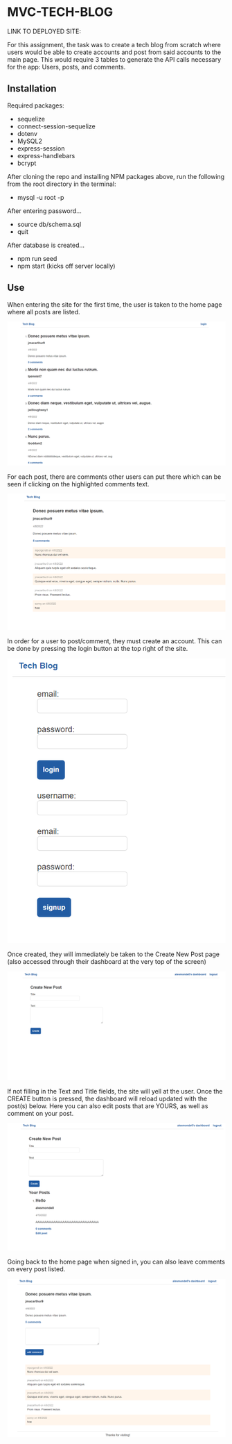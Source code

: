 # MVC-TECH-BLOG

LINK TO DEPLOYED SITE:


For this assignment, the task was to create a tech blog from scratch where users would be able to create accounts and post from said accounts to the main page. This would require 3 tables to generate the API calls necessary for the app: Users, posts, and comments.

## Installation 

Required packages: 
- sequelize
- connect-session-sequelize
- dotenv
- MySQL2
- express-session
- express-handlebars
- bcrypt

After cloning the repo and installing NPM packages above, run the following from the root directory in the terminal:

- mysql -u root -p

After entering password...

- source db/schema.sql
- quit

After database is created...

- npm run seed
- npm start (kicks off server locally)

## Use

When entering the site for the first time, the user is taken to the home page where all posts are listed.

![EntryPage](./public/pictures/EntryPage.png)

For each post, there are comments other users can put there which can be seen if clicking on the highlighted comments text.

![CommentExpand](./public/pictures/CommentExpand.png)

In order for a user to post/comment, they must create an account. This can be done by pressing the login button at the top right of the site.

![LoginSignup](./public/pictures/LoginSignup.png)

Once created, they will immediately be taken to the Create New Post page (also accessed through their dashboard at the very top of the screen)

![NewPost](./public/pictures/NewPost.png)

If not filling in the Text and Title fields, the site will yell at the user. Once the CREATE button is pressed, the dashboard will reload updated with the post(s) below. Here you can also edit posts that are YOURS, as well as comment on your post.

![PostedDashboard](./public/pictures/PostedDashboard.png)

Going back to the home page when signed in, you can also leave comments on every post listed.

![SignedinComment](./public/pictures/SignedinComment.png)